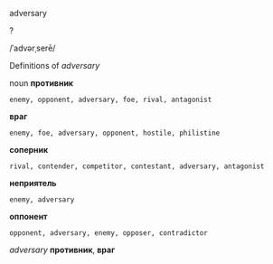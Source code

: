 adversary

?

/ˈadvərˌserē/

Definitions of _adversary_

noun
**противник**

    enemy, opponent, adversary, foe, rival, antagonist
**враг**

    enemy, foe, adversary, opponent, hostile, philistine
**соперник**

    rival, contender, competitor, contestant, adversary, antagonist
**неприятель**

    enemy, adversary
**оппонент**

    opponent, adversary, enemy, opposer, contradictor

_adversary_
**противник**, **враг**
